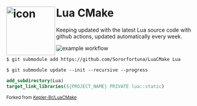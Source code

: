 # Lua CMake <img src="https://github.com/Sororfortuna/LuaCMake/assets/18470725/b54c0282-5399-453c-9d82-90af5e8c688f" alt="icon" width="128" height="128" align="left" valign="middle">
Keeping updated with the latest Lua source code with github actions, updated automatically every week.

![example workflow](https://github.com/Sororfortuna/LuaCMake/actions/workflows/update.yml/badge.svg)

```
$ git submodule add https://github.com/Sororfortuna/LuaCMake Lua
```
```
$ git submodule update --init --recursive --progress
```
```cmake
add_subdirectory(Lua)
target_link_libraries(${PROJECT_NAME} PRIVATE lua::static)
```
<sub>Forked from [Kepler-Br/LuaCMake](https://github.com/Kepler-Br/LuaCMake)</sub>
